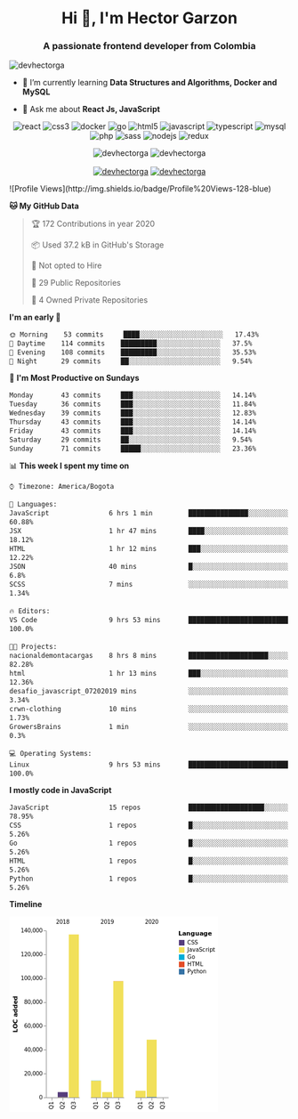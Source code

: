 <h1 align="center">Hi 👋, I'm Hector Garzon</h1>
<h3 align="center">A passionate frontend developer from Colombia</h3>

<p align="left"> <img src="https://komarev.com/ghpvc/?username=devhectorga" alt="devhectorga" /> </p>

- 🌱 I’m currently learning **Data Structures and Algorithms, Docker and MySQL**

- 💬 Ask me about **React Js, JavaScript**

<p align="center"><img src="https://devicons.github.io/devicon/devicon.git/icons/react/react-original-wordmark.svg" alt="react" width="20" height="20"/> <img src="https://devicons.github.io/devicon/devicon.git/icons/css3/css3-original-wordmark.svg" alt="css3" width="20" height="20"/> <img src="https://devicons.github.io/devicon/devicon.git/icons/docker/docker-original-wordmark.svg" alt="docker" width="20" height="20"/> <img src="https://devicons.github.io/devicon/devicon.git/icons/go/go-original.svg" alt="go" width="20" height="20"/> <img src="https://devicons.github.io/devicon/devicon.git/icons/html5/html5-original-wordmark.svg" alt="html5" width="20" height="20"/> <img src="https://devicons.github.io/devicon/devicon.git/icons/javascript/javascript-original.svg" alt="javascript" width="20" height="20"/> <img src="https://devicons.github.io/devicon/devicon.git/icons/typescript/typescript-original.svg" alt="typescript" width="20" height="20"/> <img src="https://devicons.github.io/devicon/devicon.git/icons/mysql/mysql-original-wordmark.svg" alt="mysql" width="20" height="20"/> <img src="https://devicons.github.io/devicon/devicon.git/icons/php/php-original.svg" alt="php" width="20" height="20"/> <img src="https://devicons.github.io/devicon/devicon.git/icons/sass/sass-original.svg" alt="sass" width="20" height="20"/> <img src="https://devicons.github.io/devicon/devicon.git/icons/nodejs/nodejs-original-wordmark.svg" alt="nodejs" width="20" height="20"/> <img src="https://devicons.github.io/devicon/devicon.git/icons/redux/redux-original.svg" alt="redux" width="20" height="20"/></p><p align="center"> <img src="https://github-readme-stats.vercel.app/api?username=devhectorga&count_private=true&show_icons=true" alt="devhectorga" /> <img src="https://github-readme-stats.vercel.app/api/top-langs/?username=devhectorga&layout=compact" alt="devhectorga" /></p>

<p align="center">
<a href="https://twitter.com/devhectorga" target="blank"><img align="center" src="https://cdn.jsdelivr.net/npm/simple-icons@3.0.1/icons/twitter.svg" alt="devhectorga" height="20" width="20" /></a>
<a href="https://linkedin.com/in/devhectorga" target="blank"><img align="center" src="https://cdn.jsdelivr.net/npm/simple-icons@3.0.1/icons/linkedin.svg" alt="devhectorga" height="20" width="20" /></a>
</p>
<!--START_SECTION:waka-->
![Profile Views](http://img.shields.io/badge/Profile%20Views-128-blue)

**🐱 My GitHub Data** 

> 🏆 172 Contributions in year 2020
 > 
> 📦 Used 37.2 kB in GitHub's Storage 
 > 
> 🚫 Not opted to Hire
 > 
> 📜 29 Public Repositories 
 > 
> 🔑 4 Owned Private Repositories 

**I'm an early 🐤** 

```text
🌞 Morning    53 commits     ████░░░░░░░░░░░░░░░░░░░░░   17.43% 
🌆 Daytime    114 commits    █████████░░░░░░░░░░░░░░░░   37.5% 
🌃 Evening    108 commits    █████████░░░░░░░░░░░░░░░░   35.53% 
🌙 Night      29 commits     ██░░░░░░░░░░░░░░░░░░░░░░░   9.54%

```
📅 **I'm Most Productive on Sundays** 

```text
Monday       43 commits     ███░░░░░░░░░░░░░░░░░░░░░░   14.14% 
Tuesday      36 commits     ███░░░░░░░░░░░░░░░░░░░░░░   11.84% 
Wednesday    39 commits     ███░░░░░░░░░░░░░░░░░░░░░░   12.83% 
Thursday     43 commits     ███░░░░░░░░░░░░░░░░░░░░░░   14.14% 
Friday       43 commits     ███░░░░░░░░░░░░░░░░░░░░░░   14.14% 
Saturday     29 commits     ██░░░░░░░░░░░░░░░░░░░░░░░   9.54% 
Sunday       71 commits     █████░░░░░░░░░░░░░░░░░░░░   23.36%

```


📊 **This week I spent my time on** 

```text
⌚︎ Timezone: America/Bogota

💬 Languages: 
JavaScript               6 hrs 1 min         ███████████████░░░░░░░░░░   60.88% 
JSX                      1 hr 47 mins        ████░░░░░░░░░░░░░░░░░░░░░   18.12% 
HTML                     1 hr 12 mins        ███░░░░░░░░░░░░░░░░░░░░░░   12.22% 
JSON                     40 mins             █░░░░░░░░░░░░░░░░░░░░░░░░   6.8% 
SCSS                     7 mins              ░░░░░░░░░░░░░░░░░░░░░░░░░   1.34%

🔥 Editors: 
VS Code                  9 hrs 53 mins       █████████████████████████   100.0%

🐱‍💻 Projects: 
nacionaldemontacargas    8 hrs 8 mins        ████████████████████░░░░░   82.28% 
html                     1 hr 13 mins        ███░░░░░░░░░░░░░░░░░░░░░░   12.36% 
desafio_javascript_07202019 mins             ░░░░░░░░░░░░░░░░░░░░░░░░░   3.34% 
crwn-clothing            10 mins             ░░░░░░░░░░░░░░░░░░░░░░░░░   1.73% 
GrowersBrains            1 min               ░░░░░░░░░░░░░░░░░░░░░░░░░   0.3%

💻 Operating Systems: 
Linux                    9 hrs 53 mins       █████████████████████████   100.0%

```

**I mostly code in JavaScript** 

```text
JavaScript               15 repos            ███████████████████░░░░░░   78.95% 
CSS                      1 repos             █░░░░░░░░░░░░░░░░░░░░░░░░   5.26% 
Go                       1 repos             █░░░░░░░░░░░░░░░░░░░░░░░░   5.26% 
HTML                     1 repos             █░░░░░░░░░░░░░░░░░░░░░░░░   5.26% 
Python                   1 repos             █░░░░░░░░░░░░░░░░░░░░░░░░   5.26%

```


**Timeline**

![Chart not found](https://github.com/devHectorGa/devHectorGa/blob/master/charts/bar_graph.png) 


<!--END_SECTION:waka-->

